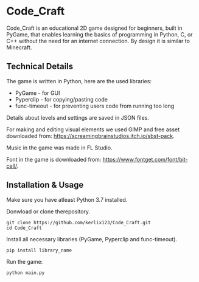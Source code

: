 # Code_Craft
Code_Craft is an educational 2D game designed for beginners, built in PyGame, that enables learning the basics of programming in Python, C, or C++ without the need for an internet connection. By design it is similar to Minecraft.

## Technical Details
The game is written in Python, here are the used libraries:

- PyGame - for GUI
- Pyperclip - for copying/pasting code
- func-timeout - for preventing users code from running too long

Details about levels and settings are saved in JSON files.

For making and editing visual elements we used GIMP and free asset downloaded from: https://screamingbrainstudios.itch.io/sbst-pack.

Music in the game was made in FL Studio.

Font in the game is downloaded from: https://www.fontget.com/font/bit-cell/.

## Installation & Usage
Make sure you have atleast Python 3.7 installed.

Donwload or clone therepository.

    git clone https://github.com/kerlix123/Code_Craft.git
    cd Code_Craft

Install all necessary libraries (PyGame, Pyperclip and func-timeout).

    pip install library_name

Run the game:

    python main.py